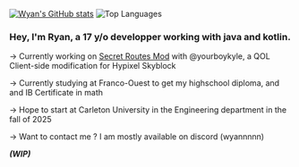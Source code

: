 
<!--
**R-aMcC/R-aMcC** is a ✨ _special_ ✨ repository because its `README.md` (this file) appears on your GitHub profile.

Here are some ideas to get you started:

- 🔭 I’m currently working on ...
- 🌱 I’m currently learning ...
- 👯 I’m looking to collaborate on ...
- 🤔 I’m looking for help with ...
- 💬 Ask me about ...
- 📫 How to reach me: ...
- 😄 Pronouns: ...
- ⚡ Fun fact: ...
-->
[![Wyan's GitHub stats](https://github-readme-stats.vercel.app/api?username=R-aMcC&show_icons=true&theme=dark&text_color=AAAAAA&title_color=FFFFFF&icon_color=44b8db)](https://github.com/R-aMcC/github-readme-stats)
![Top Languages](https://github-readme-stats.vercel.app/api/top-langs/?username=R-aMcC&show_icons=true&theme=dark&text_color=AAAAAA&title_color=FFFFFF&icon_color=44b8db&layout=compact&exclude_repo=Prototype3)

### Hey, I'm Ryan, a 17 y/o developper working with java and kotlin.

-> Currently working on [Secret Routes Mod](https://github.com/yourboykyle/SecretRoutes) with @yourboykyle, a QOL Client-side modification for Hypixel Skyblock

-> Currently studying at Franco-Ouest to get my highschool diploma, and and IB Certificate in math

-> Hope to start at Carleton University in the Engineering department in the fall of 2025

-> Want to contact me ? I am mostly available on discord (wyannnnn)

***(WIP)***
